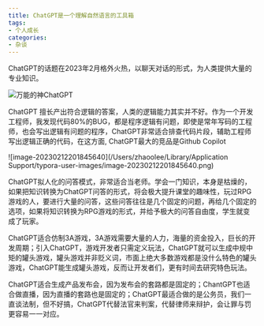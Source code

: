 ```yaml
---
title: ChatGPT是一个理解自然语言的工具箱
tags:
- 个人成长
categories:
- 杂谈
---
```


ChatGPT的话题在2023年2月格外火热，以聊天对话的形式，为人类提供大量的专业知识。


![万能的神ChatGPT](https://cdn.fangyuanxiaozhan.com/assets/1676174451000KeDpwQpp.png)

ChatGPT 擅长产出符合逻辑的答案，人类的逻辑能力其实并不好。作为一个开发工程师，我发现代码80%的BUG，都是程序逻辑有问题，即使是常年写码的工程师，也会写出逻辑有问题的程序，ChatGPT非常适合排查代码片段，辅助工程师写出逻辑正确的代码，在这方面, ChatGPT最大的竞品是Github Copilot



![image-20230212201845640](/Users/zhaoolee/Library/Application Support/typora-user-images/image-20230212201845640.png)

ChatGPT拟人化的问答模式，非常适合当老师。学会一门知识，本身是枯燥的，如果把知识转换为ChatGPT问答的形式，将会极大提升课堂的趣味性，玩过RPG游戏的人，要进行大量的问答，这些问答往往是几个固定的问题，再给几个固定的选项，如果将知识转换为RPG游戏的形式，并给予极大的问答自由度，学生就变成了玩家。



ChatGPT适合仿制3A游戏，3A游戏需要大量的人力，海量的资金投入，巨长的开发周期；引入ChatGPT，游戏开发者只需定义玩法，ChatGPT就可以生成中规中矩的罐头游戏，罐头游戏并非贬义词，市面上绝大多数游戏都是没什么特色的罐头游戏，ChatGPT能生成罐头游戏，反而让开发者们，更有时间去研究特色玩法。



ChatGPT适合生成产品发布会，因为发布会的套路都是固定的；ChantGPT也适合做直播，因为直播的套路也是固定的；ChatGPT最适合做的是公务员，我们一直谈法制，但不好搞，ChatGPT代替法官来判案，代替律师来辩护，会让罪与罚更容易一一对应。
